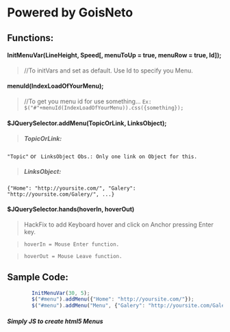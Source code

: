 Powered by GoisNeto
===================

Functions:
----------
#### InitMenuVar(LineHeight, Speed[, menuToUp = true, menuRow = true, Id]); 
> //To initVars and set as default. Use Id to specify you Menu.

#### menuId(IndexLoadOfYourMenu);
> //To get you menu id for use something...
` Ex: $("#"+menuId(IndexLoadOfYourMenu)).css({something}); `
	
#### $JQuerySelector.addMenu(TopicOrLink, LinksObject);
> ##### TopicOrLink:
` "Topic" ` or ` LinksObject Obs.: Only one link on Object for this.`

> ##### LinksObject: 
` {"Home": "http://yoursite.com/", "Galery": "http://yoursite.com/Galery/", ...} `

#### $JQuerySelector.hands(hoverIn, hoverOut)
> HackFix to add Keyboard hover and click on Anchor pressing Enter key.

> ` hoverIn = Mouse Enter function. `

> ` hoverOut = Mouse Leave function. `
				 
Sample Code:
------------
```javascript
		InitMenuVar(30, 5);
		$("#menu").addMenu({"Home": "http://yoursite.com/"});
		$("#menu").addMenu("Menu", {"Galery": "http://yoursite.com/Galery/", "Videos": "http://yoursite.com/Galery/"});
```

##### Simply JS to create html5 Menus
